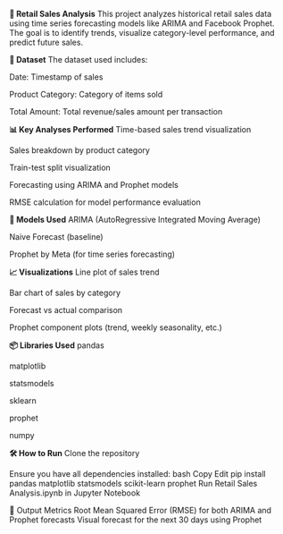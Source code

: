 **🛒 Retail Sales Analysis**
This project analyzes historical retail sales data using time series forecasting models like ARIMA and Facebook Prophet. The goal is to identify trends, visualize category-level performance, and predict future sales.

**📁 Dataset**
The dataset used includes:

Date: Timestamp of sales

Product Category: Category of items sold

Total Amount: Total revenue/sales amount per transaction

**📊 Key Analyses Performed**
Time-based sales trend visualization

Sales breakdown by product category

Train-test split visualization

Forecasting using ARIMA and Prophet models

RMSE calculation for model performance evaluation

**🧠 Models Used**
ARIMA (AutoRegressive Integrated Moving Average)

Naive Forecast (baseline)

Prophet by Meta (for time series forecasting)

**📈 Visualizations**
Line plot of sales trend

Bar chart of sales by category

Forecast vs actual comparison

Prophet component plots (trend, weekly seasonality, etc.)

**📦 Libraries Used**
pandas

matplotlib

statsmodels

sklearn

prophet

numpy

**🛠️ How to Run**
Clone the repository

Ensure you have all dependencies installed:
bash
Copy
Edit
pip install pandas matplotlib statsmodels scikit-learn prophet
Run Retail Sales Analysis.ipynb in Jupyter Notebook

📌 Output Metrics
Root Mean Squared Error (RMSE) for both ARIMA and Prophet forecasts
Visual forecast for the next 30 days using Prophet

